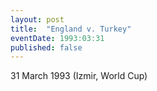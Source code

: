 ```yaml
---
layout: post
title:  "England v. Turkey"
eventDate: 1993:03:31
published: false
---
```


31 March 1993 (Izmir, World Cup)
